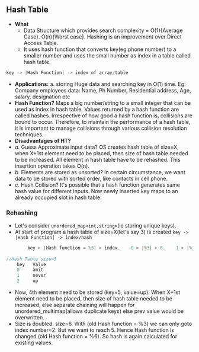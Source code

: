 ## Hash Table
- **What**
  - Data Structure which provides search complexity = O(1){Average Case}. O(n){Worst case}. Hashing is an improvement over Direct Access Table. 
  - It uses hash function that converts key(eg:phone number) to a smaller number and uses the small number as index in a table called hash table.        
```c
key -> |Hash Function| -> index of array/table
```
- **Applications:** a. storing Huge data and searching key in O(1) time. Eg: Company employees data: Name, Ph Number, Residential address, Age, salary, designation etc
- **Hash Function?** Maps a big number/string to a small integer that can be used as index in hash table. Values returned by a hash function are called hashes. Irrespective of how good a hash function is, collisions are bound to occur. Therefore, to maintain the performance of a hash table, it is important to manage collisions through various collision resolution techniques.
-  **Disadvantages of HT?**
  - *a.* Guess Approximate input data? OS creates hash table of size=X, when X+1st element need to be placed, then size of hash table needed to be increased. All element in hash table have to be rehashed. This insertion operation takes O(n).
  - *b.* Elements are stored as unsorted? In certain circumstance, we want data to be stored with sorted order, like contacts in cell phone.
  - *c.* Hash Collision? It's possible that a hash function generates same hash value for different inputs. Now newly inserted key maps to an already occupied slot in hash table.  

### Rehashing
- Let's consider `unordered_map<int,string>`(ie storing unique keys). 
- At start of program a hash table of size=X(let's say 3) is created     `key -> |Hash Function| -> index/hash`
```c
        key > |Hash function = %3| > index.    0 > |%3| > 0.    1 > |%3| > 1.     2 > |%3| > 2
        
//Hash Table size=3
    key   Value
    0     amit
    1     never
    2     up
```
- Now, 4th element need to be stored (key=5, value=up). When X+1st element need to be placed, then size of hash table needed to be increased, else separate chaining will happen for unordered_multimap(allows duplicate keys) else prev value would be overwritten.
- Size is doubled. size=6. With (old Hash function = %3) we can only goto index number=2. But we want to reach 5. Hence Hash function is changed (old Hash function = %6). So hash is again calculated for existing values.
